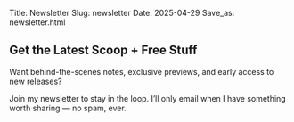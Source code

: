 Title: Newsletter
Slug: newsletter
Date: 2025-04-29
Save_as: newsletter.html

## Get the Latest Scoop + Free Stuff

Want behind-the-scenes notes, exclusive previews, and early access to new releases?  

Join my newsletter to stay in the loop. I’ll only email when I have something worth sharing — no spam, ever.

<!-- Replace this with your actual form embed code -->
<script async src="https://eocampaign1.com/form/3d1707e4-2517-11f0-9d7f-c9ea6d137334.js" data-form="3d1707e4-2517-11f0-9d7f-c9ea6d137334"></script>

<!-- Prefer something less frequent? You can also follow me on [BlueSky](https://your.bluesky.link) or [Twitter](https://twitter.com/yourhandle). -->
